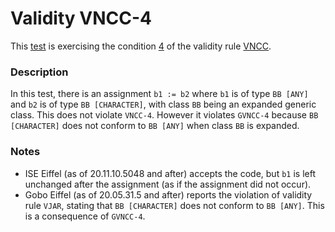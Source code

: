 # Validity VNCC-4

This [test](.) is exercising the condition [4](../Readme.md) of the validity rule [VNCC](../../vncc/Readme.md).

### Description

In this test, there is an assignment `b1 := b2` where `b1` is of type `BB [ANY]` and `b2` is of type `BB [CHARACTER]`, with class `BB` being an expanded generic class. This does not violate `VNCC-4`. However it violates `GVNCC-4` because `BB [CHARACTER]` does not conform to `BB [ANY]` when class `BB` is expanded.

### Notes

* ISE Eiffel (as of 20.11.10.5048 and after) accepts the code, but `b1` is left unchanged after the assignment (as if the assignment did not occur).
* Gobo Eiffel (as of 20.05.31.5 and after) reports the violation of validity rule `VJAR`, stating that `BB [CHARACTER]` does not conform to `BB [ANY]`. This is a consequence of `GVNCC-4`.
